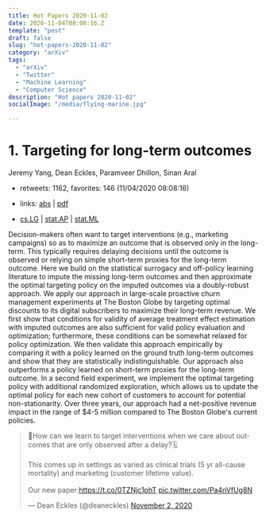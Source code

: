 ```yaml
---
title: Hot Papers 2020-11-02
date: 2020-11-04T08:08:16.Z
template: "post"
draft: false
slug: "hot-papers-2020-11-02"
category: "arXiv"
tags:
  - "arXiv"
  - "Twitter"
  - "Machine Learning"
  - "Computer Science"
description: "Hot papers 2020-11-02"
socialImage: "/media/flying-marine.jpg"

---
```


# 1. Targeting for long-term outcomes

Jeremy Yang, Dean Eckles, Paramveer Dhillon, Sinan Aral

- retweets: 1162, favorites: 146 (11/04/2020 08:08:16)

- links: [abs](https://arxiv.org/abs/2010.15835) | [pdf](https://arxiv.org/pdf/2010.15835)
- [cs.LG](https://arxiv.org/list/cs.LG/recent) | [stat.AP](https://arxiv.org/list/stat.AP/recent) | [stat.ML](https://arxiv.org/list/stat.ML/recent)

Decision-makers often want to target interventions (e.g., marketing campaigns) so as to maximize an outcome that is observed only in the long-term. This typically requires delaying decisions until the outcome is observed or relying on simple short-term proxies for the long-term outcome. Here we build on the statistical surrogacy and off-policy learning literature to impute the missing long-term outcomes and then approximate the optimal targeting policy on the imputed outcomes via a doubly-robust approach. We apply our approach in large-scale proactive churn management experiments at The Boston Globe by targeting optimal discounts to its digital subscribers to maximize their long-term revenue. We first show that conditions for validity of average treatment effect estimation with imputed outcomes are also sufficient for valid policy evaluation and optimization; furthermore, these conditions can be somewhat relaxed for policy optimization. We then validate this approach empirically by comparing it with a policy learned on the ground truth long-term outcomes and show that they are statistically indistinguishable. Our approach also outperforms a policy learned on short-term proxies for the long-term outcome. In a second field experiment, we implement the optimal targeting policy with additional randomized exploration, which allows us to update the optimal policy for each new cohort of customers to account for potential non-stationarity. Over three years, our approach had a net-positive revenue impact in the range of $4-5 million compared to The Boston Globe's current policies.

<blockquote class="twitter-tweet"><p lang="en" dir="ltr">🎯How can we learn to target interventions when we care about outcomes that are only observed after a delay?🗓️<br><br>This comes up in settings as varied as clinical trials (5 yr all-cause mortality) and marketing (customer lifetime value).<br><br>Our new paper:<a href="https://t.co/0TZNjc1phT">https://t.co/0TZNjc1phT</a> <a href="https://t.co/Pa4nVfUg8N">pic.twitter.com/Pa4nVfUg8N</a></p>&mdash; Dean Eckles (@deaneckles) <a href="https://twitter.com/deaneckles/status/1323396125601210372?ref_src=twsrc%5Etfw">November 2, 2020</a></blockquote>
<script async src="https://platform.twitter.com/widgets.js" charset="utf-8"></script>



